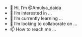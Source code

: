 - 👋 Hi, I’m @Amulya_daida
- 👀 I’m interested in ...
- 🌱 I’m currently learning ...
- 💞️ I’m looking to collaborate on ...
- 📫 How to reach me ...

<!---
Amulya_daida/Amulya_daida is a ✨ special ✨ repository because its `README.md` (this file) appears on your GitHub profile.
You can click the Preview link to take a look at your changes.
--->
